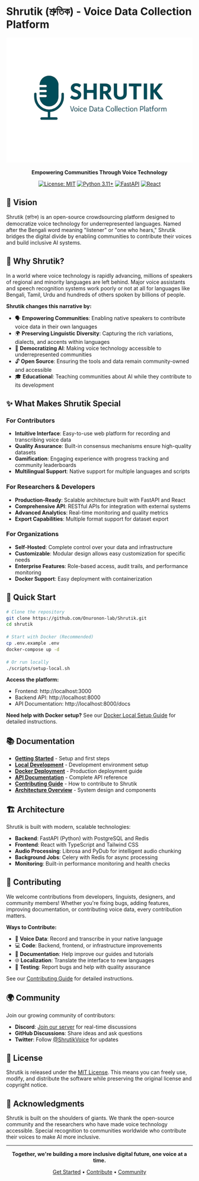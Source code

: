 # Shrutik (শ্রুতিক) - Voice Data Collection Platform

<div align="center">

![Shrutik Logo](assets/logo.png)

**Empowering Communities Through Voice Technology**

[![License: MIT](https://img.shields.io/badge/License-MIT-yellow.svg)](https://opensource.org/licenses/MIT)
[![Python 3.11+](https://img.shields.io/badge/python-3.11+-blue.svg)](https://www.python.org/downloads/)
[![FastAPI](https://img.shields.io/badge/FastAPI-0.104+-green.svg)](https://fastapi.tiangolo.com/)
[![React](https://img.shields.io/badge/React-18+-blue.svg)](https://reactjs.org/)

</div>

## 🌟 Vision

Shrutik (শ্রুতিক) is an open-source crowdsourcing platform designed to democratize voice technology for underrepresented languages. Named after the Bengali word meaning "listener" or "one who hears," Shrutik bridges the digital divide by enabling communities to contribute their voices and build inclusive AI systems.

## 🎯 Why Shrutik?

In a world where voice technology is rapidly advancing, millions of speakers of regional and minority languages are left behind. Major voice assistants and speech recognition systems work poorly or not at all for languages like Bengali, Tamil, Urdu and hundreds of others spoken by billions of people.

**Shrutik changes this narrative by:**

- 🗣️ **Empowering Communities**: Enabling native speakers to contribute voice data in their own languages
- 🌍 **Preserving Linguistic Diversity**: Capturing the rich variations, dialects, and accents within languages  
- 🤝 **Democratizing AI**: Making voice technology accessible to underrepresented communities
- 🔓 **Open Source**: Ensuring the tools and data remain community-owned and accessible
- 🎓 **Educational**: Teaching communities about AI while they contribute to its development

## ✨ What Makes Shrutik Special

### For Contributors
- **Intuitive Interface**: Easy-to-use web platform for recording and transcribing voice data
- **Quality Assurance**: Built-in consensus mechanisms ensure high-quality datasets
- **Gamification**: Engaging experience with progress tracking and community leaderboards
- **Multilingual Support**: Native support for multiple languages and scripts

### For Researchers & Developers
- **Production-Ready**: Scalable architecture built with FastAPI and React
- **Comprehensive API**: RESTful APIs for integration with external systems
- **Advanced Analytics**: Real-time monitoring and quality metrics
- **Export Capabilities**: Multiple format support for dataset export

### For Organizations
- **Self-Hosted**: Complete control over your data and infrastructure
- **Customizable**: Modular design allows easy customization for specific needs
- **Enterprise Features**: Role-based access, audit trails, and performance monitoring
- **Docker Support**: Easy deployment with containerization

## 🚀 Quick Start

```bash
# Clone the repository
git clone https://github.com/Onuronon-lab/Shrutik.git
cd shrutik

# Start with Docker (Recommended)
cp .env.example .env
docker-compose up -d

# Or run locally
./scripts/setup-local.sh
```

**Access the platform:**
- Frontend: http://localhost:3000
- Backend API: http://localhost:8000  
- API Documentation: http://localhost:8000/docs

**Need help with Docker setup?** See our [Docker Local Setup Guide](docs/docker-local-setup.md) for detailed instructions.

## 📚 Documentation

- **[Getting Started](docs/getting-started.md)** - Setup and first steps
- **[Local Development](docs/local-development.md)** - Development environment setup
- **[Docker Deployment](docs/docker-deployment.md)** - Production deployment guide
- **[API Documentation](docs/api-reference.md)** - Complete API reference
- **[Contributing Guide](docs/contributing.md)** - How to contribute to Shrutik
- **[Architecture Overview](docs/architecture.md)** - System design and components

## 🏗️ Architecture

Shrutik is built with modern, scalable technologies:

- **Backend**: FastAPI (Python) with PostgreSQL and Redis
- **Frontend**: React with TypeScript and Tailwind CSS
- **Audio Processing**: Librosa and PyDub for intelligent audio chunking
- **Background Jobs**: Celery with Redis for async processing
- **Monitoring**: Built-in performance monitoring and health checks

## 🤝 Contributing

We welcome contributions from developers, linguists, designers, and community members! Whether you're fixing bugs, adding features, improving documentation, or contributing voice data, every contribution matters.

**Ways to Contribute:**
- 🎤 **Voice Data**: Record and transcribe in your native language
- 💻 **Code**: Backend, frontend, or infrastructure improvements  
- 📝 **Documentation**: Help improve our guides and tutorials
- 🌐 **Localization**: Translate the interface to new languages
- 🐛 **Testing**: Report bugs and help with quality assurance

See our [Contributing Guide](docs/contributing.md) for detailed instructions.

## 🌍 Community

Join our growing community of contributors:

- **Discord**: [Join our server](https://discord.gg/9hZ9eW8ARk) for real-time discussions
- **GitHub Discussions**: Share ideas and ask questions
- **Twitter**: Follow [@ShrutikVoice](https://twitter.com/ShrutikVoice) for updates

## 📄 License

Shrutik is released under the [MIT License](LICENSE). This means you can freely use, modify, and distribute the software while preserving the original license and copyright notice.

## 🙏 Acknowledgments

Shrutik is built on the shoulders of giants. We thank the open-source community and the researchers who have made voice technology accessible. Special recognition to communities worldwide who contribute their voices to make AI more inclusive.

---

<div align="center">

**Together, we're building a more inclusive digital future, one voice at a time.**

[Get Started](docs/getting-started.md) • [Contribute](docs/contributing.md) • [Community](https://discord.gg/9hZ9eW8ARk)

</div>